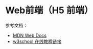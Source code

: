 
# Web前端（H5 前端）
参考文档：

- [MDN Web Docs](https://developer.mozilla.org/zh-CN/)
- [w3school 在线教程](https://www.w3school.com.cn/)[链接]()

